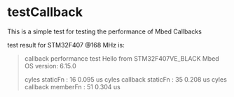 # testCallback

This is a simple test for testing the performance of Mbed Callbacks

test result for STM32F407 @168 MHz is:

>callback performance test
>Hello from STM32F407VE_BLACK
>Mbed OS version: 6.15.0
>
>cyles staticFn          : 16  0.095 us
>cyles callback staticFn : 35  0.208 us
>cyles callback memberFn : 51  0.304 us
